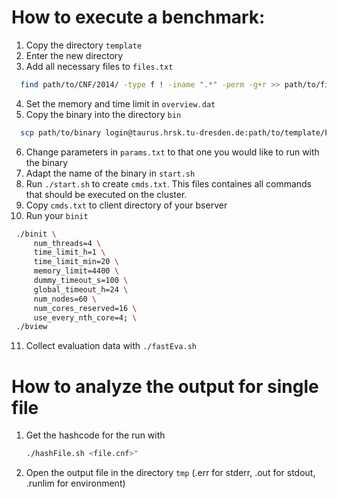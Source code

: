 # How to execute a benchmark:

1. Copy the directory `template`
2. Enter the new directory
3. Add all necessary files to `files.txt`

  ```bash
    find path/to/CNF/2014/ -type f ! -iname ".*" -perm -g+r >> path/to/files.txt
  ```

4. Set the memory and time limit in `overview.dat`
5. Copy the binary into the directory `bin`

  ```bash
    scp path/to/binary login@taurus.hrsk.tu-dresden.de:path/to/template/bin
  ```

6. Change parameters in `params.txt` to that one you would like to run with the binary
7. Adapt the name of the binary in `start.sh`
8. Run `./start.sh` to create `cmds.txt`. This files containes all commands that
   should be executed on the cluster.
9. Copy `cmds.txt` to client directory of your bserver
10. Run your `binit`
   
   ```bash
    ./binit \
        num_threads=4 \
        time_limit_h=1 \
        time_limit_min=20 \
        memory_limit=4400 \
        dummy_timeout_s=100 \
        global_timeout_h=24 \
        num_nodes=60 \
        num_cores_reserved=16 \
        use_every_nth_core=4; \
    ./bview
   ```

11. Collect evaluation data with `./fastEva.sh`



# How to analyze the output for single file

1. Get the hashcode for the run with
   
   ```bash
   ./hashFile.sh <file.cnf>"
   ```

2. Open the output file in the directory `tmp`
   (.err for stderr, .out for stdout, .runlim for environment)